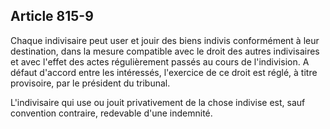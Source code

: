 Article 815-9
----
Chaque indivisaire peut user et jouir des biens indivis conformément à leur
destination, dans la mesure compatible avec le droit des autres indivisaires et
avec l'effet des actes régulièrement passés au cours de l'indivision. A défaut
d'accord entre les intéressés, l'exercice de ce droit est réglé, à titre
provisoire, par le président du tribunal.

L'indivisaire qui use ou jouit privativement de la chose indivise est, sauf
convention contraire, redevable d'une indemnité.
